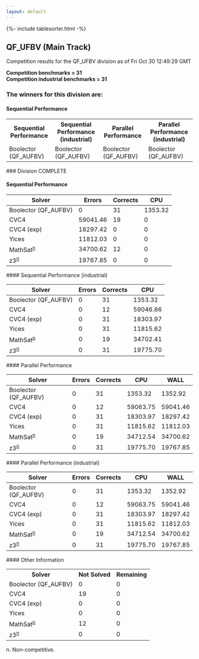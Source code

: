 ```yaml
---
layout: default
---
```

{%- include tablesorter.html -%}

##  QF_UFBV (Main Track)

Competition results for the QF_UFBV division as of Fri Oct 30 12:49:29 GMT

**Competition benchmarks = 31** 
**<br/>Competition industrial benchmarks = 31** 

### The winners for this division are: 
#### Sequential Performance
<table>
<tr>
<th class="center">Sequential Performance</th>
<th class="center">Sequential Performance (industrial)</th>
<th class="center">Parallel Performance</th>
<th class="center">Parallel Performance (industrial)</th>
</tr>
<tr class="center">
<td>Boolector (QF_AUFBV)</td>
<td>Boolector (QF_AUFBV)</td>
<td>Boolector (QF_AUFBV)</td>
<td>Boolector (QF_AUFBV)</td>
</tr>
</table>
### Division COMPLETE
 




#### Sequential Performance
<table id="sequential" class="result sorted">
<thead>
<tr>
<th class="center">Solver</th><th class="center">Errors</th>
<th class="center">Corrects</th>
<th class="center">CPU</th>
</tr>
</thead>
<tr>
<td>Boolector (QF_AUFBV)</td>
<td class="right">0</td>
<td class="right">31</td>
<td class="right">1353.32</td>
</tr>
<tr>
<td>CVC4</td>
<td class="right">59041.46</td>
<td class="right">19</td>
<td class="right">0</td>
</tr>
<tr>
<td>CVC4 (exp)</td>
<td class="right">18297.42</td>
<td class="right">0</td>
<td class="right">0</td>
</tr>
<tr>
<td>Yices</td>
<td class="right">11812.03</td>
<td class="right">0</td>
<td class="right">0</td>
</tr>
<tr>
<td><span class="non-competing-grey">MathSat<sup><a href="#fn">n</a></sup></span></td>
<td class="right">34700.62</td>
<td class="right">12</td>
<td class="right">0</td>
</tr>
<tr>
<td><span class="non-competing-grey">z3<sup><a href="#fn">n</a></sup></span></td>
<td class="right">19767.85</td>
<td class="right">0</td>
<td class="right">0</td>
</tr>
</table>
#### Sequential Performance (industrial)
<table id="sequentiali" class="result sorted">
<thead>
<tr>
<th class="center">Solver</th><th class="center">Errors</th>
<th class="center">Corrects</th>
<th class="center">CPU</th>
</tr>
</thead>
<tr>
<td>Boolector (QF_AUFBV)</td>
<td class="right">0</td>
<td class="right">31</td>
<td class="right">1353.32</td>
</tr>
<tr>
<td>CVC4</td>
<td class="right">0</td>
<td class="right">12</td>
<td class="right">59046.86</td>
</tr>
<tr>
<td>CVC4 (exp)</td>
<td class="right">0</td>
<td class="right">31</td>
<td class="right">18303.97</td>
</tr>
<tr>
<td>Yices</td>
<td class="right">0</td>
<td class="right">31</td>
<td class="right">11815.62</td>
</tr>
<tr>
<td><span class="non-competing-grey">MathSat<sup><a href="#fn">n</a></sup></span></td>
<td class="right">0</td>
<td class="right">19</td>
<td class="right">34702.41</td>
</tr>
<tr>
<td><span class="non-competing-grey">z3<sup><a href="#fn">n</a></sup></span></td>
<td class="right">0</td>
<td class="right">31</td>
<td class="right">19775.70</td>
</tr>
</table>
#### Parallel Performance
<table id="parallel" class="result sorted">
<thead>
<tr>
<th class="center">Solver</th><th class="center">Errors</th>
<th class="center">Corrects</th>
<th class="center">CPU</th>
<th class="center">WALL</th>
</tr>
</thead>
<tr>
<td>Boolector (QF_AUFBV)</td>
<td class="right">0</td>
<td class="right">31</td>
<td class="right">1353.32</td>
<td class="right">1352.92</td>
</tr>
<tr>
<td>CVC4</td>
<td class="right">0</td>
<td class="right">12</td>
<td class="right">59063.75</td>
<td class="right">59041.46</td>
</tr>
<tr>
<td>CVC4 (exp)</td>
<td class="right">0</td>
<td class="right">31</td>
<td class="right">18303.97</td>
<td class="right">18297.42</td>
</tr>
<tr>
<td>Yices</td>
<td class="right">0</td>
<td class="right">31</td>
<td class="right">11815.62</td>
<td class="right">11812.03</td>
</tr>
<tr>
<td><span class="non-competing-grey">MathSat<sup><a href="#fn">n</a></sup></span></td>
<td class="right">0</td>
<td class="right">19</td>
<td class="right">34712.54</td>
<td class="right">34700.62</td>
</tr>
<tr>
<td><span class="non-competing-grey">z3<sup><a href="#fn">n</a></sup></span></td>
<td class="right">0</td>
<td class="right">31</td>
<td class="right">19775.70</td>
<td class="right">19767.85</td>
</tr>

</table>
#### Parallel Performance (industrial)
<table id="paralleli" class="result sorted">
<thead>
<tr>
<th class="center">Solver</th><th class="center">Errors</th>
<th class="center">Corrects</th>
<th class="center">CPU</th>
<th class="center">WALL</th>
</tr>
</thead>
<tr>
<td>Boolector (QF_AUFBV)</td>
<td class="right">0</td>
<td class="right">31</td>
<td class="right">1353.32</td>
<td class="right">1352.92</td>
</tr>
<tr>
<td>CVC4</td>
<td class="right">0</td>
<td class="right">12</td>
<td class="right">59063.75</td>
<td class="right">59041.46</td>
</tr>
<tr>
<td>CVC4 (exp)</td>
<td class="right">0</td>
<td class="right">31</td>
<td class="right">18303.97</td>
<td class="right">18297.42</td>
</tr>
<tr>
<td>Yices</td>
<td class="right">0</td>
<td class="right">31</td>
<td class="right">11815.62</td>
<td class="right">11812.03</td>
</tr>
<tr>
<td><span class="non-competing-grey">MathSat<sup><a href="#fn">n</a></sup></span></td>
<td class="right">0</td>
<td class="right">19</td>
<td class="right">34712.54</td>
<td class="right">34700.62</td>
</tr>
<tr>
<td><span class="non-competing-grey">z3<sup><a href="#fn">n</a></sup></span></td>
<td class="right">0</td>
<td class="right">31</td>
<td class="right">19775.70</td>
<td class="right">19767.85</td>
</tr>

</table>
#### Other Information
<table>
<tr>
<th class="center">Solver</th>
<th class="center">Not Solved</th>
<th class="center">Remaining</th>
</tr>
<tr>
<td>Boolector (QF_AUFBV)</td>
<td class="right">0</td>
<td class="right">0</td>
</tr>
<tr>
<td>CVC4</td>
<td class="right">19</td>
<td class="right">0</td>
</tr>
<tr>
<td>CVC4 (exp)</td>
<td class="right">0</td>
<td class="right">0</td>
</tr>
<tr>
<td>Yices</td>
<td class="right">0</td>
<td class="right">0</td>
</tr>
<tr>
<td><span class="non-competing-grey">MathSat<sup><a href="#fn">n</a></sup></span></td>
<td class="right">12</td>
<td class="right">0</td>
</tr>
<tr>
<td><span class="non-competing-grey">z3<sup><a href="#fn">n</a></sup></span></td>
<td class="right">0</td>
<td class="right">0</td>
</tr>
</table>

<span id="fn"> n. Non-competitive.</span>
